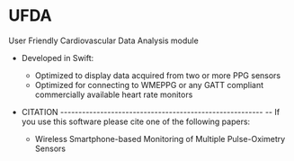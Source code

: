 # UFDA
User Friendly Cardiovascular Data Analysis module

- Developed in Swift:
    - Optimized to display data acquired from two or more PPG sensors
    - Optimized for connecting to WMEPPG or any GATT compliant commercially available heart rate monitors


- CITATION --------------------------------------------------------
-- If you use this software please cite one of the following papers:
    - Wireless Smartphone-based Monitoring of Multiple Pulse-Oximetry Sensors
